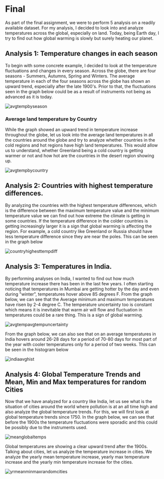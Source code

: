 # Final

As part of the final assignment, we were to perform 5 analysis on a readily available dataset.
For my analysis, I decided to look into and analyze temperatures across the global, especially on land.
Today, being Earth day, I try to find out how global warming is slowly but surely heating our planet.

## Analysis 1: Temperature changes in each season

To begin with some concrete example, I decided to look at the temperature fluctuations and changes in every season. Across the globe, there are four seasons - Summers, Autumns, Spring and Winters. The average temperature in each of the four seasons across the globe has shown an upward trend, especially after the late 1900's. Prior to that, the fluctuations seen in the graph below could be as a result of instruments not being as advanced as it is today.

![avgtempbyseason](https://cloud.githubusercontent.com/assets/25044644/25309105/dddeeaf2-2791-11e7-9ed5-9fc2cc16032a.png)

### Average land temperature by Country

While the graph showed an upward trend in temperature increase throughout the globe, let us look into the average land temperatures in all the countries around the globe and try to analyze whether countries in the cold regions and hot regions have high land temperatures. This would allow us to understand, whether Greenland being a cold country is getting warmer or not and how hot are the countries in the desert region showing up.

![avgtempbycountry](https://cloud.githubusercontent.com/assets/25044644/25309220/31d525e2-2795-11e7-98e5-0dce316cdc20.png)

## Analysis 2: Countries with highest temperature differences.

By analyzing the countries with the highest temperature differences, which is the difference between the maximum temperature value and the minimum temperature value we can find out how extreme the climate is getting in some countries. If the temperature difference in the colder countries is getting increasingly larger it is a sign that global warming is affecting the region. For example, a cold country like Greenland or Russia should have less temperature difference since they are near the poles. This can be seen in the graph below

![countryhighesttempdiff](https://cloud.githubusercontent.com/assets/25044644/25309253/6621145e-2796-11e7-8f0e-7e205c9122d7.png)

## Analysis 3: Temperatures in India.

By performing analyses on India, I wanted to find out how much temperature increase there has been in the last few years. I often starting noticing that temperatures in Mumbai are getting hotter by the day and even during "winter", temperatures hover above 85 degrees F. From the graph below, we can see that the Average minimum and maximum temperatures have risen by 2-4 degree C. The temperature uncertainty too is constant which means it is inevitable that warm air will flow and fluctuation in temperatures could be a rare thing. This is a sign of global warming. 

![avgtempavgtempuncertainty](https://cloud.githubusercontent.com/assets/25044644/25309317/db5921ca-2797-11e7-9cc9-ce88b19ad79c.png)

From the graph below, we can also see that on an average temperatures in India hovers around 26-28 days for a period of 70-80 days for most part of the year with cooler temperatures only for a period of two weeks. This can be seen in the histogram below

![indiaavghist](https://cloud.githubusercontent.com/assets/25044644/25309338/64a852ac-2798-11e7-84d8-3864fa66dac6.png)

## Analysis 4: Global Temperature Trends and Mean, Min and Max temperatures for random Cities

Now that we have analyzed for a country like India, let us see what is the situation of cities around the world where pollution is at an all time high and also analyze the global temperature trends. For this, we will first look at global temperature trends since 1750. In the graph below, we can see that before the 1900s the temperature fluctuations were sporadic and this could be possibly due to the instruments used.

![meanglobaltemps](https://cloud.githubusercontent.com/assets/25044644/25309354/fabd92ca-2798-11e7-88cf-c64c61276d01.png)

Global temperatures are showing a clear upward trend after the 1900s.
Talking about cities, let us analyze the temperature increase in cities.
We analyze the yearly mean temperature increase, yearly max temperature increase and the yearly min temperature increase for the cities.

![yrmeanminmaxrandomcities](https://cloud.githubusercontent.com/assets/25044644/25309365/4947738e-2799-11e7-866b-a01312dae3fd.png)















